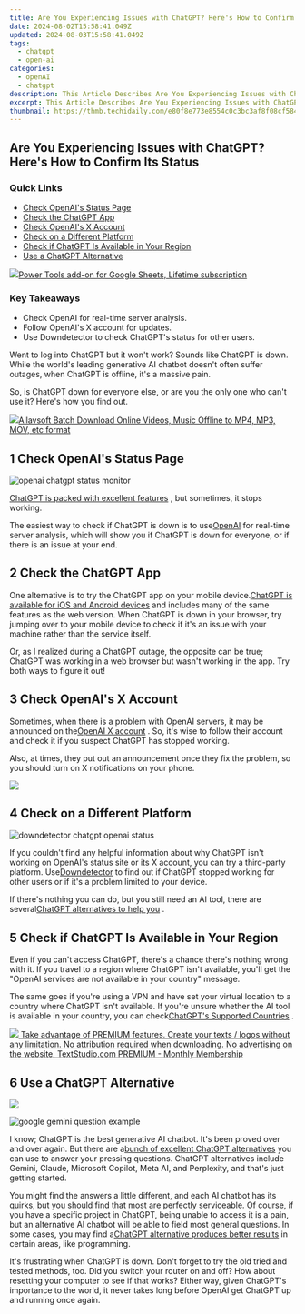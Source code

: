 ```yaml
---
title: Are You Experiencing Issues with ChatGPT? Here's How to Confirm Its Status
date: 2024-08-02T15:58:41.049Z
updated: 2024-08-03T15:58:41.049Z
tags:
  - chatgpt
  - open-ai
categories:
  - openAI
  - chatgpt
description: This Article Describes Are You Experiencing Issues with ChatGPT? Here's How to Confirm Its Status
excerpt: This Article Describes Are You Experiencing Issues with ChatGPT? Here's How to Confirm Its Status
thumbnail: https://thmb.techidaily.com/e80f8e773e8554c0c3bc3af8f08cf584d0a96cf13fd55f62c95158efb815f99f.jpg
---
```


## Are You Experiencing Issues with ChatGPT? Here's How to Confirm Its Status

### Quick Links

* [Check OpenAI's Status Page](https://www.makeuseof.com/is-chatgpt-down-how-find-out-chatgpt-current-status/#check-openai-39-s-status-page)
* [Check the ChatGPT App](https://www.makeuseof.com/is-chatgpt-down-how-find-out-chatgpt-current-status/#check-the-chatgpt-app)
* [Check OpenAI's X Account](https://www.makeuseof.com/is-chatgpt-down-how-find-out-chatgpt-current-status/#check-openai-39-s-x-account)
* [Check on a Different Platform](https://www.makeuseof.com/is-chatgpt-down-how-find-out-chatgpt-current-status/#check-on-a-different-platform)
* [Check if ChatGPT Is Available in Your Region](https://www.makeuseof.com/is-chatgpt-down-how-find-out-chatgpt-current-status/#check-if-chatgpt-is-available-in-your-region)
* [Use a ChatGPT Alternative](https://www.makeuseof.com/is-chatgpt-down-how-find-out-chatgpt-current-status/#use-a-chatgpt-alternative)

<!-- affiliate ads begin -->
<a href="https://secure.2checkout.com/order/checkout.php?PRODS=4726807&QTY=1&AFFILIATE=108875&CART=1"><img src="https://secure.avangate.com/images/merchant/c14a8df1e1b4d5297e9cb30cb34d5a00/products/copy_copy_power-tools-48.png" border="0">Power Tools add-on for Google Sheets, Lifetime subscription</a>
<!-- affiliate ads end -->
### Key Takeaways

* Check OpenAI for real-time server analysis.
* Follow OpenAI's X account for updates.
* Use Downdetector to check ChatGPT's status for other users.

 Went to log into ChatGPT but it won't work? Sounds like ChatGPT is down. While the world's leading generative AI chatbot doesn't often suffer outages, when ChatGPT is offline, it's a massive pain.

 So, is ChatGPT down for everyone else, or are you the only one who can't use it? Here's how you find out.

<!-- affiliate ads begin -->
<a href="https://secure.2checkout.com/order/checkout.php?PRODS=4631056&QTY=1&AFFILIATE=108875&CART=1"><img src="https://secure.avangate.com/images/merchant/997e65474a248252883b485717f7d098/products/buy-windows.png" border="0">Allavsoft Batch Download Online Videos, Music Offline to MP4, MP3, MOV, etc format </a>
<!-- affiliate ads end -->
## 1 Check OpenAI's Status Page

<!-- affiliate ads begin -->

<!-- affiliate ads end -->
![openai chatgpt status monitor](https://static1.makeuseofimages.com/wordpress/wp-content/uploads/2024/06/openai-chatgpt-status-monitor.jpg)

[ChatGPT is packed with excellent features](https://www.makeuseof.com/chatgpt-features-you-arent-using-but-should/) , but sometimes, it stops working.

 The easiest way to check if ChatGPT is down is to use[OpenAI](https://status.openai.com/) for real-time server analysis, which will show you if ChatGPT is down for everyone, or if there is an issue at your end.

## 2 Check the ChatGPT App

 One alternative is to try the ChatGPT app on your mobile device.[ChatGPT is available for iOS and Android devices](https://www.makeuseof.com/how-to-use-chatgpt-on-android-and-ios/) and includes many of the same features as the web version. When ChatGPT is down in your browser, try jumping over to your mobile device to check if it's an issue with your machine rather than the service itself.

 Or, as I realized during a ChatGPT outage, the opposite can be true; ChatGPT was working in a web browser but wasn't working in the app. Try both ways to figure it out!

## 3 Check OpenAI's X Account

 Sometimes, when there is a problem with OpenAI servers, it may be announced on the[OpenAI X account](https://twitter.com/OpenAI) . So, it's wise to follow their account and check it if you suspect ChatGPT has stopped working.

 Also, at times, they put out an announcement once they fix the problem, so you should turn on X notifications on your phone.

<!-- affiliate ads begin -->
<a href="https://secure.2checkout.com/order/checkout.php?PRODS=4715391&QTY=1&AFFILIATE=108875&CART=1"><img src="https://secure.avangate.com/images/merchant/7f687767ccf20fcea1c9dc4a5adc2326/Digisigner_banner_728_x_90_color_version.png" border="0"></a>
<!-- affiliate ads end -->
## 4 Check on a Different Platform

![downdetector chatgpt openai status](https://static1.makeuseofimages.com/wordpress/wp-content/uploads/2024/06/downdetector-chatgpt-openai-status.jpg)

 If you couldn't find any helpful information about why ChatGPT isn't working on OpenAI's status site or its X account, you can try a third-party platform. Use[Downdetector](https://downdetector.com/status/openai/) to find out if ChatGPT stopped working for other users or if it's a problem limited to your device.

 If there's nothing you can do, but you still need an AI tool, there are several[ChatGPT alternatives to help you](https://www.makeuseof.com/best-alternatives-chatgpt/) .

## 5 Check if ChatGPT Is Available in Your Region

 Even if you can't access ChatGPT, there's a chance there's nothing wrong with it. If you travel to a region where ChatGPT isn't available, you'll get the "OpenAI services are not available in your country" message.

 The same goes if you're using a VPN and have set your virtual location to a country where ChatGPT isn't available. If you're unsure whether the AI tool is available in your country, you can check[ChatGPT's Supported Countries](https://platform.openai.com/docs/supported-countries) .

<!-- affiliate ads begin -->
<a href="https://secure.textstudio.com/order/checkout.php?PRODS=35633281&QTY=1&AFFILIATE=108875&CART=1"> <img src="https://secure.avangate.com/images/merchant/d6eb8222c9718486bdabce8b897380f7/products/2_premium-icon.png" border="0"> Take advantage of PREMIUM features. 
Create your texts / logos without any limitation. 
No attribution required when downloading. 
No advertising on the website. 
 TextStudio.com  PREMIUM - Monthly Membership</a>
<!-- affiliate ads end -->
## 6 Use a ChatGPT Alternative

<!-- affiliate ads begin -->
<a href="https://secure.2checkout.com/order/checkout.php?PRODS=4615471&QTY=1&AFFILIATE=108875&CART=1"><img src="https://images.wondershare.com/affiliate-image/affiliate_banners_en/max_782x90.png" border="0"></a>
<!-- affiliate ads end -->
![google gemini question example](https://static1.makeuseofimages.com/wordpress/wp-content/uploads/2024/06/google-gemini-question-example.jpg)

 I know; ChatGPT is the best generative AI chatbot. It's been proved over and over again. But there are a[bunch of excellent ChatGPT alternatives](https://www.makeuseof.com/best-alternatives-chatgpt/) you can use to answer your pressing questions. ChatGPT alternatives include Gemini, Claude, Microsoft Copilot, Meta AI, and Perplexity, and that's just getting started.

 You might find the answers a little different, and each AI chatbot has its quirks, but you should find that most are perfectly serviceable. Of course, if you have a specific project in ChatGPT, being unable to access it is a pain, but an alternative AI chatbot will be able to field most general questions. In some cases, you may find a[ChatGPT alternative produces better results](https://www.makeuseof.com/github-copilot-vs-chatgpt-which-better-programming/) in certain areas, like programming.

 It's frustrating when ChatGPT is down. Don't forget to try the old tried and tested methods, too. Did you switch your router on and off? How about resetting your computer to see if that works? Either way, given ChatGPT's importance to the world, it never takes long before OpenAI get ChatGPT up and running once again.


<ins class="adsbygoogle"
     style="display:block"
     data-ad-format="autorelaxed"
     data-ad-client="ca-pub-7571918770474297"
     data-ad-slot="1223367746"></ins>



<ins class="adsbygoogle"
     style="display:block"
     data-ad-client="ca-pub-7571918770474297"
     data-ad-slot="8358498916"
     data-ad-format="auto"
     data-full-width-responsive="true"></ins>
